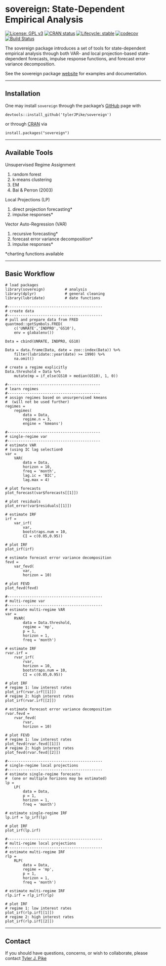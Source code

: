 # sovereign: State-Dependent Empirical Analysis  

<!-- badges: start -->
[![License: GPL v3](https://img.shields.io/badge/License-GPL%20v3-blue.svg)](http://www.gnu.org/licenses/gpl-3.0)
[![CRAN status](https://www.r-pkg.org/badges/version/sovereign)](https://CRAN.R-project.org/package=sovereign)
[![Lifecycle: stable](https://img.shields.io/badge/lifecycle-stable-brightgreen.svg)](https://lifecycle.r-lib.org/articles/stages.html)
[![codecov](https://codecov.io/gh/tylerJPike/sovereign/branch/main/graph/badge.svg?token=WXLWR6H93B)](https://codecov.io/gh/tylerJPike/sovereign)
[![Build Status](https://travis-ci.org/tylerJPike/sovereign.svg?branch=main)](https://travis-ci.org/tylerJPike/sovereign)  
<!-- badges: end -->

The sovereign package introduces a set of tools for state-dependent empirical analysis through both VAR- and local projection-based state-dependent forecasts, impulse response functions, and forecast error variance decomposition. 

See the sovereign package [website](https://tylerjpike.github.io/sovereign/) for examples and documentation. 

----

## Installation 

One may install `sovereign` through the package’s [GitHub](https://github.com/tylerJPike/sovereign) page with

    devtools::install_github('tylerJPike/sovereign')

or through [CRAN](https://cloud.r-project.org/web/packages/sovereign/index.html) via

    install.packages("sovereign")

----

## Available Tools  

Unsupervised Regime Assignment
1. random forest  
2. k-means clustering  
3. EM 
4. Bai & Perron (2003)  

Local Projections (LP)
1. direct projection forecasting*  
1. impulse responses*

Vector Auto-Regression (VAR)
1. recursive forecasting*
2. forecast error variance decomposition*
3. impulse responses*

*charting functions available   

----

## Basic Workflow 
    # load packages
    library(sovereign)         # analysis
    library(dplyr)             # general cleaning
    library(lubridate)         # date functions

    #-------------------------------------------
    # create data
    #-------------------------------------------
    # pull and prepare data from FRED
    quantmod::getSymbols.FRED(
        c('UNRATE','INDPRO','GS10'), 
        env = globalenv())

    Data = cbind(UNRATE, INDPRO, GS10)

    Data = data.frame(Data, date = zoo::index(Data)) %>%
        filter(lubridate::year(date) >= 1990) %>% 
        na.omit()

    # create a regime explicitly   
    Data.threshold = Data %>%
        mutate(mp = if_else(GS10 > median(GS10), 1, 0))

    #------------------------------------------
    # learn regimes
    #------------------------------------------
    # assign regimes based on unsurpervised kmeans
    #  (will not be used further)
    regimes = 
        regimes(
            data = Data, 
            regime.n = 3, 
            engine = 'kmeans')

    #------------------------------------------
    # single-regime var
    #------------------------------------------
    # estimate VAR
    # (using IC lag selection0
    var =
        VAR(
            data = Data,
            horizon = 10,
            freq = 'month',
            lag.ic = 'BIC',
            lag.max = 4)

    # plot forecasts
    plot_forecast(var$forecasts[[1]])

    # plot residuals
    plot_error(var$residuals[[1]])

    # estimate IRF
    irf =
        var_irf(
            var,
            bootstraps.num = 10,
            CI = c(0.05,0.95))

    # plot IRF
    plot_irf(irf)

    # estimate forecast error variance decomposition
    fevd =
        var_fevd(
            var,
            horizon = 10)

    # plot FEVD
    plot_fevd(fevd)

    #-------------------------------------------
    # multi-regime var
    #-------------------------------------------
    # estimate multi-regime VAR
    var =
        RVAR(
            data = Data.threshold,
            regime = 'mp',
            p = 1,
            horizon = 1,
            freq = 'month')
    
    # estimate IRF
    rvar.irf =
        rvar_irf(
            rvar,
            horizon = 10,
            bootstraps.num = 10,
            CI = c(0.05,0.95))

    # plot IRF
    # regime 1: low interest rates
    plot_irf(rvar.irf[[1]])
    # regime 2: high interest rates
    plot_irf(rvar.irf[[2]])

    # estimate forecast error variance decomposition
    rvar.fevd =
        rvar_fevd(
            rvar,
            horizon = 10)

    # plot FEVD
    # regime 1: low interest rates
    plot_fevd(rvar.fevd[[1]])
    # regime 2: high interest rates
    plot_fevd(rvar.fevd[[2]])

    #-------------------------------------------
    # single-regime local projections
    #-------------------------------------------
    # estimate single-regime forecasts 
    #  (one or multiple horizons may be estimated)
    lp = 
        LP(
            data = Data,
            p = 1,
            horizon = 1,
            freq = 'month')

    # estimate single-regime IRF
    lp.irf = lp_irf(lp)

    # plot IRF
    plot_irf(lp.irf)

    #-------------------------------------------
    # multi-regime local projections
    #-------------------------------------------
    # estimate multi-regime IRF
    rlp = 
        RLP(
            data = Data,
            regime = 'mp',
            p = 1,
            horizon = 1,
            freq = 'month')

    # estimate multi-regime IRF
    rlp.irf = rlp_irf(rlp)

    # plot IRF
    # regime 1: low interest rates
    plot_irf(rlp.irf[[1]])
    # regime 2: high interest rates
    plot_irf(rlp.irf[[2]])
    

---
## Contact
If you should have questions, concerns, or wish to collaborate, please contact [Tyler J. Pike](https://tylerjpike.github.io/)
